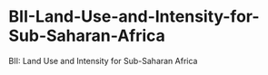 # BII-Land-Use-and-Intensity-for-Sub-Saharan-Africa
BII: Land Use and Intensity for Sub-Saharan Africa
